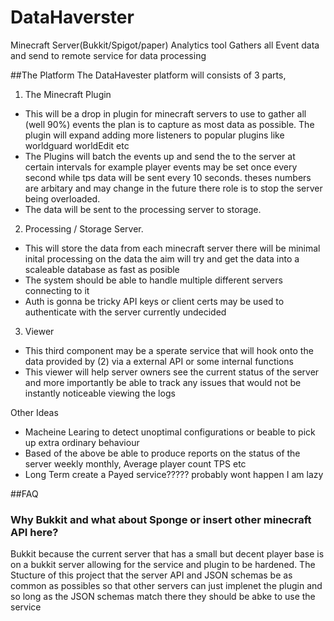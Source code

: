 # DataHaverster
Minecraft Server(Bukkit/Spigot/paper) Analytics  tool Gathers all Event data and send to remote service for data processing 

##The Platform
The DataHavester platform will consists of 3 parts, 

1. The Minecraft Plugin 
  - This will be a drop in plugin for minecraft servers to use to gather all (well 90%) events the plan is to capture as most data as possible. The plugin will expand adding more listeners to popular plugins like worldguard worldEdit etc
  - The Plugins will batch the events up and send the to the server at certain intervals for example player events may be set once every second while tps data will be sent every 10 seconds. theses numbers are arbitary and may change in the future there role is to stop the server being overloaded. 
  - The data will be sent to the processing server to storage. 

2. Processing / Storage Server. 
  - This will store the data from each minecraft server there will be minimal inital processing on the data the aim will try and get the data into a scaleable database as fast as posible
  - The system should be able to handle multiple different servers connecting to it
  - Auth is gonna be tricky API keys or client certs may be used to authenticate with the server currently undecided

3. Viewer 
  - This third component may be a sperate service that will hook onto the data provided by (2) via a external API or some internal functions
  - This viewer will help server owners see the current status of the server and more importantly be able to track any issues that would not be instantly noticeable viewing the logs


Other Ideas
 - Macheine Learing to detect unoptimal configurations or beable to pick up extra ordinary behaviour
 - Based of the above be able to produce reports on the status of the server weekly monthly, Average player count TPS etc
 - Long Term create a Payed service????? probably wont happen I am lazy

##FAQ

### Why Bukkit and what about Sponge or insert other minecraft API here?
Bukkit because the current server that has a small but decent player base is on a bukkit server allowing for the service and plugin to be hardened. The Stucture of this project that the server API and JSON schemas be as common as possibles so that other servers can just implenet the plugin and so long as the JSON schemas match there they should be abke to use the service


